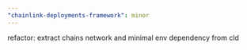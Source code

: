 ```yaml
---
"chainlink-deployments-framework": minor
---
```


refactor: extract chains network and minimal env dependency from cld
